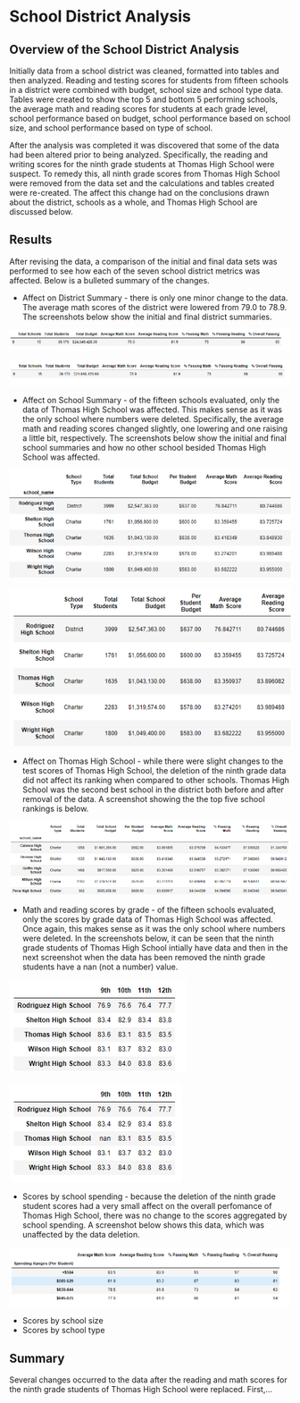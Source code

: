 # School District Analysis
## Overview of the School District Analysis
Initially data from a school district was cleaned, formatted into tables and then analyzed.  Reading and testing scores for students from fifteen schools in a district were combined with budget, school size and school type data.  Tables were created to show the top 5 and bottom 5 performing schools, the average math and reading scores for students at each grade level, school performance based on budget, school performance based on school size, and school performance based on type of school.  

After the analysis was completed it was discovered that some of the data had been altered prior to being analyzed.  Specifically, the reading and writing scores for the ninth grade students at Thomas High School were suspect.  To remedy this, all ninth grade scores from Thomas High School were removed from the data set and the calculations and tables created were re-created.  The affect this change had on the conclusions drawn about the district, schools as a whole, and Thomas High School are discussed below.    

## Results
After revising the data, a comparison of the initial and final data sets was performed to see how each of the seven school district metrics was affected.  Below is a bulleted summary of the changes.
* Affect on District Summary - there is only one minor change to the data.  The average math scores of the district were lowered from 79.0 to 78.9.  The screenshots below show the initial and final district summaries.  

![screenshot of the initial district summary](screenshots/district_summary_initial.png)
 
![screenshot of the final district summary](screenshots/district_summary_final.png)
 
* Affect on School Summary - of the fifteen schools evaluated, only the data of Thomas High School was affected.  This makes sense as it was the only school where numbers were deleted.  Specifically, the average math and reading scores changed slightly, one lowering and one raising a little bit, respectively.  The screenshots below show the initial and final school summaries and how no other school besided Thomas High School was affected.

![screenshot of the initial school summary](screenshots/school_summary_initial.png)
 
![screenshot of the final school summary](screenshots/school_summary_final.png)

* Affect on Thomas High School - while there were slight changes to the test scores of Thomas High School, the deletion of the ninth grade data did not affect its ranking when compared to other schools.  Thomas High School was the second best school in the district both before and after removal of the data.  A screenshot showing the the top five school rankings is below.

![screenshot of the top five schools based on test scores](screenshots/top_5_schools_initial.png)

* Math and reading scores by grade - of the fifteen schools evaluated, only the scores by grade data of Thomas High School was affected.  Once again, this makes sense as it was the only school where numbers were deleted.  In the screenshots below, it can be seen that the ninth grade students of Thomas High School intially have data and then in the next screenshot when the data has been removed the ninth grade students have a nan (not a number) value. 

![screenshot of math scores by grade level initially](screenshots/math_performance_by_grade_initial.png)

![screenshot of math scores by grade level after data is removed](screenshots/math_performance_by_grade_final.png)

* Scores by school spending - because the deletion of the ninth grade student scores had a very small affect on the overall perfomance of Thomas High School, there was no change to the scores aggregated by school spending.  A screenshot below shows this data, which was unaffected by the data deletion.

![screenshot of math scores by grade level after data is removed](screenshots/budget_performance_initial.png)

* Scores by school size
* Scores by school type


## Summary
Several changes occurred to the data after the reading and math scores for the ninth grade students of Thomas High School were replaced.  First,...


 

